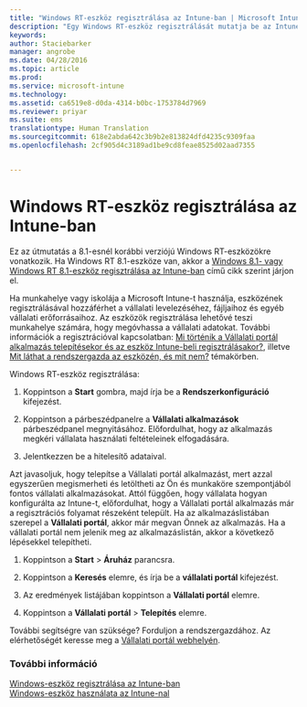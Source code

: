 ```yaml
---
title: "Windows RT-eszköz regisztrálása az Intune-ban | Microsoft Intune"
description: "Egy Windows RT-eszköz regisztrálását mutatja be az Intune-ban"
keywords: 
author: Staciebarker
manager: angrobe
ms.date: 04/28/2016
ms.topic: article
ms.prod: 
ms.service: microsoft-intune
ms.technology: 
ms.assetid: ca6519e8-d0da-4314-b0bc-1753784d7969
ms.reviewer: priyar
ms.suite: ems
translationtype: Human Translation
ms.sourcegitcommit: 618e2abda642c3b9b2e813824dfd4235c9309faa
ms.openlocfilehash: 2cf905d4c3189ad1be9cd8feae8525d02aad7355


---
```



# Windows RT-eszköz regisztrálása az Intune-ban

Ez az útmutatás a 8.1-esnél korábbi verziójú Windows RT-eszközökre vonatkozik. Ha Windows RT 8.1-eszköze van, akkor a [Windows 8.1- vagy Windows RT 8.1-eszköz regisztrálása az Intune-ban](enroll-your-w81-or-rt81-windows.md) című cikk szerint járjon el.

Ha munkahelye vagy iskolája a Microsoft Intune-t használja, eszközének regisztrálásával hozzáférhet a vállalati levelezéséhez, fájljaihoz és egyéb vállalati erőforrásaihoz. Az eszközök regisztrálása lehetővé teszi munkahelye számára, hogy megóvhassa a vállalati adatokat. További információk a regisztrációval kapcsolatban: [Mi történik a Vállalati portál alkalmazás telepítésekor és az eszköz Intune-beli regisztrálásakor?](what-happens-if-you-install-the-company-portal-app-and-enroll-your-device-in-intune-windows.md), illetve [Mit láthat a rendszergazda az eszközén, és mit nem?](what-can-your-it-administrator-see-when-you-enroll-your-device-in-intune-windows.md) témakörben.


Windows RT-eszköz regisztrálása:

1.  Koppintson a **Start** gombra, majd írja be a **Rendszerkonfiguráció** kifejezést.

2.  Koppintson a párbeszédpanelre a **Vállalati alkalmazások** párbeszédpanel megnyitásához. Előfordulhat, hogy az alkalmazás megkéri vállalata használati feltételeinek elfogadására.

3.  Jelentkezzen be a hitelesítő adataival.

Azt javasoljuk, hogy telepítse a Vállalati portál alkalmazást, mert azzal egyszerűen megismerheti és letöltheti az Ön és munkaköre szempontjából fontos vállalati alkalmazásokat. Attól függően, hogy vállalata hogyan konfigurálta az Intune-t, előfordulhat,  hogy a Vállalati portál alkalmazás már a regisztrációs folyamat részeként települt. Ha az alkalmazáslistában szerepel a **Vállalati portál**, akkor már megvan Önnek az alkalmazás. Ha a vállalati portál nem jelenik meg az alkalmazáslistán, akkor a következő lépésekkel telepítheti.

1.  Koppintson a **Start** &gt; **Áruház** parancsra.

2.  Koppintson a **Keresés** elemre, és írja be a **vállalati portál** kifejezést.

3.  Az eredmények listájában koppintson a **Vállalati portál** elemre.

4.  Koppintson a **Vállalati portál** &gt; **Telepítés** elemre.

További segítségre van szüksége? Forduljon a rendszergazdához. Az elérhetőségét keresse meg a [Vállalati portál webhelyén](http://portal.manage.microsoft.com).

### További információ
[Windows-eszköz regisztrálása az Intune-ban](enroll-your-device-in-intune-windows.md)</br>
[Windows-eszköz használata az Intune-nal](using-your-windows-device-with-intune.md)



<!--HONumber=Jul16_HO4-->


